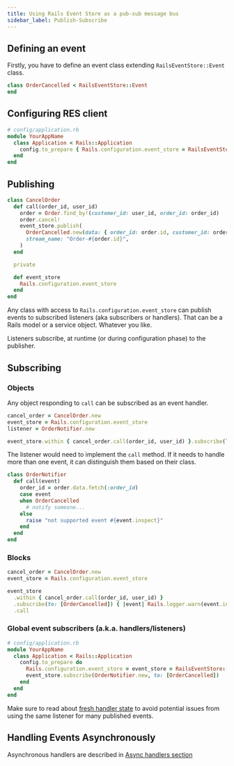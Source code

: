 ```yaml
---
title: Using Rails Event Store as a pub-sub message bus
sidebar_label: Publish-Subscribe
---
```


## Defining an event

Firstly, you have to define an event class extending `RailsEventStore::Event` class.

```ruby
class OrderCancelled < RailsEventStore::Event
end
```

## Configuring RES client

```ruby
# config/application.rb
module YourAppName
  class Application < Rails::Application
    config.to_prepare { Rails.configuration.event_store = RailsEventStore::Client.new }
  end
end
```

## Publishing

```ruby
class CancelOrder
  def call(order_id, user_id)
    order = Order.find_by!(customer_id: user_id, order_id: order_id)
    order.cancel!
    event_store.publish(
      OrderCancelled.new(data: { order_id: order.id, customer_id: order.customer_id }),
      stream_name: "Order-#{order.id}",
    )
  end

  private

  def event_store
    Rails.configuration.event_store
  end
end
```

Any class with access to `Rails.configuration.event_store` can publish events to subscribed listeners (aka subscribers or handlers). That can be a Rails model or a service object. Whatever you like.

Listeners subscribe, at runtime (or during configuration phase) to the publisher.

## Subscribing

### Objects

Any object responding to `call` can be subscribed as an event handler.

```ruby
cancel_order = CancelOrder.new
event_store = Rails.configuration.event_store
listener = OrderNotifier.new

event_store.within { cancel_order.call(order_id, user_id) }.subscribe(listener, to: [OrderCancelled]).call
```

The listener would need to implement the `call` method. If it needs to handle more than one event, it can distinguish them based on their class.

```ruby
class OrderNotifier
  def call(event)
    order_id = order.data.fetch(:order_id)
    case event
    when OrderCancelled
      # notify someone...
    else
      raise "not supported event #{event.inspect}"
    end
  end
end
```

### Blocks

```ruby
cancel_order = CancelOrder.new
event_store = Rails.configuration.event_store

event_store
  .within { cancel_order.call(order_id, user_id) }
  .subscribe(to: [OrderCancelled]) { |event| Rails.logger.warn(event.inspect) }
  .call
```

### Global event subscribers (a.k.a. handlers/listeners)

```ruby
# config/application.rb
module YourAppName
  class Application < Rails::Application
    config.to_prepare do
      Rails.configuration.event_store = event_store = RailsEventStore::Client.new
      event_store.subscribe(OrderNotifier.new, to: [OrderCancelled])
    end
  end
end
```

Make sure to read about [fresh handler state](./subscribe/#fresh-handler-state) to avoid potential issues from using the same listener for many published events.

## Handling Events Asynchronously

Asynchronous handlers are described in [Async handlers section](./subscribe/#async-handlers)
